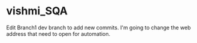 # vishmi_SQA
Edit Branch1 dev branch to add new commits.
I'm going to change the web address that need to open for automation.
